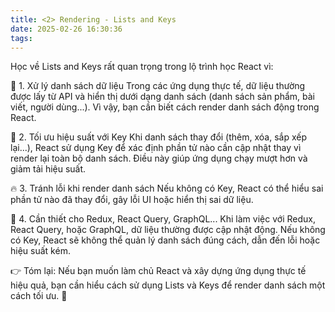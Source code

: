 ```yaml
---
title: <2> Rendering - Lists and Keys
date: 2025-02-26 16:30:36
tags:
---
```

Học về Lists and Keys rất quan trọng trong lộ trình học React vì:

🎯 1. Xử lý danh sách dữ liệu
Trong các ứng dụng thực tế, dữ liệu thường được lấy từ API và hiển thị dưới dạng danh sách (danh sách sản phẩm, bài viết, người dùng...). Vì vậy, bạn cần biết cách render danh sách động trong React.

🚀 2. Tối ưu hiệu suất với Key
Khi danh sách thay đổi (thêm, xóa, sắp xếp lại...), React sử dụng Key để xác định phần tử nào cần cập nhật thay vì render lại toàn bộ danh sách. Điều này giúp ứng dụng chạy mượt hơn và giảm tải hiệu suất.

🔥 3. Tránh lỗi khi render danh sách
Nếu không có Key, React có thể hiểu sai phần tử nào đã thay đổi, gây lỗi UI hoặc hiển thị sai dữ liệu.

📌 4. Cần thiết cho Redux, React Query, GraphQL...
Khi làm việc với Redux, React Query, hoặc GraphQL, dữ liệu thường được cập nhật động. Nếu không có Key, React sẽ không thể quản lý danh sách đúng cách, dẫn đến lỗi hoặc hiệu suất kém.

👉 Tóm lại: Nếu bạn muốn làm chủ React và xây dựng ứng dụng thực tế hiệu quả, bạn cần hiểu cách sử dụng Lists và Keys để render danh sách một cách tối ưu. 🚀